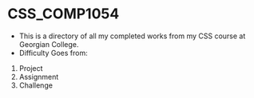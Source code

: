 # CSS_COMP1054

- This is a directory of all my completed works from my CSS course at Georgian College.
- Difficulty Goes from:
  
1. Project
2. Assignment
3. Challenge


